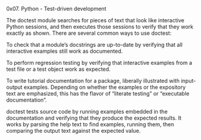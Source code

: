 0x07. Python - Test-driven development

The doctest module searches for pieces of text that look like interactive Python sessions, and then executes those sessions to verify that they work exactly as shown. There are several common ways to use doctest:

To check that a module’s docstrings are up-to-date by verifying that all interactive examples still work as documented.

To perform regression testing by verifying that interactive examples from a test file or a test object work as expected.

To write tutorial documentation for a package, liberally illustrated with input-output examples. Depending on whether the examples or the expository text are emphasized, this has the flavor of “literate testing” or “executable documentation”.



doctest tests source code by running examples embedded in the documentation and verifying that they produce the expected results. It works by parsing the help text to find examples, running them, then comparing the output text against the expected value.
